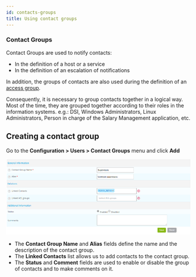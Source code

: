 ```yaml
---
id: contacts-groups
title: Using contact groups
---
```


### Contact Groups

Contact Groups are used to notify contacts:

* In the definition of a host or a service
* In the definition of an escalation of notifications

In addition, the groups of contacts are also used during the definition of an [access group](../../administration/access-control-lists.md#creating-an-access-group).

Consequently, it is necessary to group contacts together in a logical way. Most of the time, they are grouped together
according to their roles in the information systems. e.g.: DSI, Windows Administrators, Linux Administrators, Person
in charge of the Salary Management application, etc.

## Creating a contact group

Go to the **Configuration > Users > Contact Groups** menu and click **Add**

![image](../../assets/configuration/07contactgroup.png)

* The **Contact Group Name** and **Alias** fields define the name and the description of the contact group.
* The **Linked Contacts** list allows us to add contacts to the contact group.
* The **Status** and **Comment** fields are used to enable or disable the group of contacts and to make comments on it.
